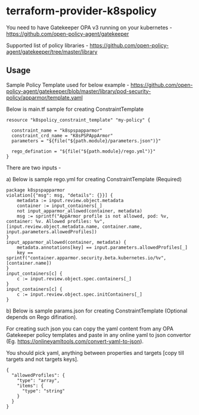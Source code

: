 # terraform-provider-k8spolicy

You need to have Gatekeeper OPA v3 running on your kubernetes - https://github.com/open-policy-agent/gatekeeper

Supported list of policy libraries - https://github.com/open-policy-agent/gatekeeper/tree/master/library

## Usage

Sample Policy Template used for below example - https://github.com/open-policy-agent/gatekeeper/blob/master/library/pod-security-policy/apparmor/template.yaml

Below is main.tf sample for creating ConstraintTemplate

```hcl
resource "k8spolicy_constraint_template" "my-policy" {

  constraint_name = "k8spspapparmor"
  constraint_crd_name = "K8sPSPAppArmor"
  parameters = "${file("${path.module}/parameters.json")}"

  rego_defination = "${file("${path.module}/rego.yml")}"
}
```
There are two inputs -

a) Below is sample rego.yml for creating ConstraintTemplate (Required)

```hcl
package k8spspapparmor
violation[{"msg": msg, "details": {}}] {
    metadata := input.review.object.metadata
    container := input_containers[_]
    not input_apparmor_allowed(container, metadata)
    msg := sprintf("AppArmor profile is not allowed, pod: %v, container: %v. Allowed profiles: %v", [input.review.object.metadata.name, container.name, input.parameters.allowedProfiles])
}
input_apparmor_allowed(container, metadata) {
    metadata.annotations[key] == input.parameters.allowedProfiles[_]
    key == sprintf("container.apparmor.security.beta.kubernetes.io/%v", [container.name])
}
input_containers[c] {
    c := input.review.object.spec.containers[_]
}
input_containers[c] {
    c := input.review.object.spec.initContainers[_]
}
```

b) Below is sample params.json for creating ConstraintTemplate (Optional depends on Rego difination).

For creating such json you can copy the yaml content from any OPA Gatekeeper policy templates and paste in any online yaml to json convertor (Eg. https://onlineyamltools.com/convert-yaml-to-json).

You should pick yaml, anything between properties and targets [copy till targets and not targets keys].

```hcl
{
  "allowedProfiles": {
    "type": "array",
    "items": {
      "type": "string"
    }
  }
}
```
